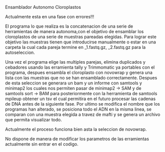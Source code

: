 Ensamblador Autonomo Cloroplastos

Actualmente esta en una fase con errores!!!

El programa lo que realiza es la concatenacion de una serie de herramientas de manera autonoma,con el objetivo de ensamblar los cloroplastos de una serie de muestras pareadas elegidas. Para lograr este objetivo las muestras tienen que introducirse manualmente o estar en una carpeta la cual cada pareja termine en _1.fastq.gz, _2.fastq.gz para la autoseleccion.

Una vez el programa elige las multiples parejas, elimina duplicados y cebadores usando las erramienta tally y Trimmomatic ya portables con el programa, despues ensambla el cloroplasto con novowrap y genera una lista con las muestras que no se han ensamblado correctamente. Despues de esta seleccion se generara un bam y un informe con samtools y minimap2 los cuales nos permiten pasar de minimap2 → SAM y de samtools sort → BAM para posteriormente con la herramienta de samtools mpileup obtener un tsv el cual permitira en el futuro procesar las cadenas de DNA antes de la siguiente fase. 
Por ultimo se modifica el nombre que los programas han alterado, se posiciona todo el ADN en la misma linea, se comparan con una muestra elegida a travez de mafti y se genera un archivo que permita visualizar todo.

Actualmente el proceso funciona bien asta la seleccion de novowrap.

No dispone de manera de modificar los parametros de las erramientas actualmente sin entrar en el
codigo. 




